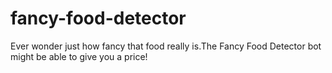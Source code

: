 # fancy-food-detector
Ever wonder just how fancy that food really is.The Fancy Food Detector bot might be able to give you a price!
